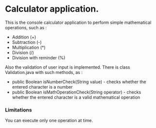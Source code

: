 # Calculator application.

This is the console calculator application to perform simple mathematical operations, such as :
- Addition (+)
- Subtraction (-)
- Multiplication (*)
- Division (/)
- Division with reminder (%)

Also the validation of user input is implemented. There is class Validation.java with such methods, as :
- public Boolean isNumberCheck(String value) - checks whether the entered character is a number
- public Boolean isMathOperationCheck(String operator) - checks whether the entered character is a valid mathematical operation

### Limitations
You can execute only one operation at time.
